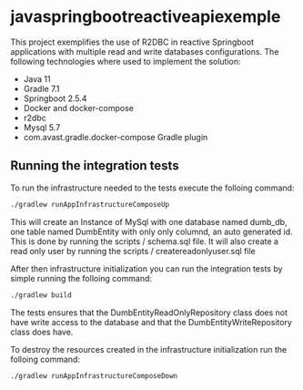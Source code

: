# javaspringbootreactiveapiexemple
This project exemplifies the use of R2DBC in reactive Springboot applications with multiple read and write databases configurations.
The following technologies where used to implement the solution:
- Java 11
- Gradle 7.1
- Springboot 2.5.4
- Docker and docker-compose
- r2dbc
- Mysql 5.7
- com.avast.gradle.docker-compose Gradle plugin

## Running the integration tests

To run the infrastructure needed to the tests execute the folloing command:
```bash
./gradlew runAppInfrastructureComposeUp
```
This will create an Instance of MySql with one database named dumb_db, one table named DumbEntity with only only columnd, an auto generated id. This is done by running the scripts / schema.sql file.
It will also create a read only user by running the scripts / createreadonlyuser.sql file

After then infrastructure initialization you can run the integration tests by simple running the folloing command:
```bash
./gradlew build
```

The tests ensures that the DumbEntityReadOnlyRepository class does not have write access to the database and that the DumbEntityWriteRepository class does have.

To destroy the resources created in the infrastructure initialization run the folloing command:
```bash
./gradlew runAppInfrastructureComposeDown
```
